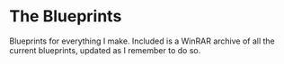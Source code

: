 # The Blueprints  
Blueprints for everything I make. Included is a WinRAR archive of all the current blueprints, updated as I remember to do so.  
